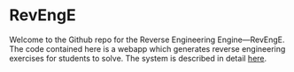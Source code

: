 # RevEngE
Welcome to the Github repo for the Reverse Engineering Engine—RevEngE.  The code contained here is a webapp which generates reverse engineering exercises for students to solve.  The system is described in detail [here](https://www.usenix.org/conference/ase16/workshop-program/presentation/taylor).
